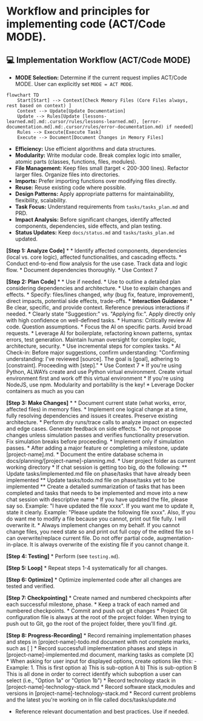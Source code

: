 # Workflow and principles for implementing code (ACT/Code MODE).

## 💻 Implementation Workflow (ACT/Code MODE)

*   **MODE Selection:** Determine if the current request implies ACT/Code MODE. User can explicitly set `MODE = ACT MODE`.

```mermaid
flowchart TD
    Start[Start] --> Context[Check Memory Files (Core Files always, rest based on context) ]
    Context --> Update[Update Documentation]
    Update --> Rules[Update [lessons-learned.md].md:.cursor/rules/lessons-learned.md), [error-documentation.md].md:.cursor/rules/error-documentation.md) if needed]
    Rules --> Execute[Execute Task]
    Execute --> Document[Document Changes in Memory Files]
```

**<PROGRAMMING PRINCIPLES>**
*   **Efficiency:** Use efficient algorithms and data structures.
*   **Modularity:** Write modular code. Break complex logic into smaller, atomic parts (classes, functions, files, modules).
*   **File Management:** Keep files small (target < 200-300 lines). Refactor larger files. Organize files into directories.
*   **Imports:** Prefer importing functions over modifying files directly.
*   **Reuse:** Reuse existing code where possible.
*   **Design Patterns:** Apply appropriate patterns for maintainability, flexibility, scalability.
*   **Task Focus:** Understand requirements from `tasks/tasks_plan.md` and PRD.
*   **Impact Analysis:** Before significant changes, identify affected components, dependencies, side effects, and plan testing.
*   **Status Updates:** Keep `docs/status.md` and `tasks/tasks_plan.md` updated.

**<SYSTEMATIC CODE PROTOCOL>**

**[Step 1: Analyze Code]**
    *   **<ANALYZE CODE>**
        *   **<DEPENDENCY ANALYSIS>** Identify affected components, dependencies (local vs. core logic), affected functionalities, and cascading effects.
        *   **<FLOW ANALYSIS>** Conduct end-to-end flow analysis for the use case. Track data and logic flow.
        *   Document dependencies thoroughly.
        *   Use Context 7

**[Step 2: Plan Code]**
    *   **<PLAN CODE>**
        *   Use <CLARIFICATION> if needed.
        *   Use <STEP BY STEP REASONING> to outline a detailed plan considering dependencies and architecture.
        *   Use <REASONING PRESENTATION> to explain changes and effects.
        *   **<STRUCTURED PROPOSALS>** Specify: files/lines changed, *why* (bug fix, feature, improvement), direct impacts, potential side effects, trade-offs.
        *   **Interaction Guidance:**
            *   Be clear, specific, and provide context. Reference previous interactions if needed.
            *   Clearly state "Suggestion:" vs. "Applying fix:". Apply directly only with high confidence on well-defined tasks.
            *   Humans: Critically review AI code. Question assumptions.
            *   Focus the AI on specific parts. Avoid broad requests.
            *   Leverage AI for boilerplate, refactoring known patterns, syntax errors, test generation. Maintain human oversight for complex logic, architecture, security.
            *   Use incremental steps for complex tasks.
            *   AI Check-in: Before major suggestions, confirm understanding: "Confirming understanding: I've reviewed [source]. The goal is [goal], adhering to [constraint]. Proceeding with [step]."
            *   Use Context 7
            *   If you're using Python, ALWAYs create and use Python virtual environment. Create virtual environment first and work off this virtual environment
            *   If you're using NodeJS, use npm. Modularity and portability is the key!
            *   Leverage Docker containers as much as you can

**[Step 3: Make Changes]**
    *   **<MAKE CHANGES>**
        *   Document current state (what works, error, affected files) in memory files.
        *   **<INCREMENTAL ROLLOUTS>** Implement one logical change at a time, fully resolving dependencies and issues it creates. Preserve existing architecture.
        *   **<SIMULATION ANALYSIS>** Perform dry runs/trace calls to analyze impact on expected and edge cases. Generate feedback on side effects.
        *   **<SIMULATION VALIDATION>** Do not propose changes unless simulation passes and verifies functionality preservation. Fix simulation breaks before proceeding.
        *   Implement only if simulation passes.
        *   After adding a major feature or completing a milestone, update [project-name].md.
        *   Document the entire database schema in docs/planning/[project-name]-planning.md.
        *   User project folder as current working directory
        *   If chat session is getting too big, do the following:
                ** Update tasks/implemented.md file on phase/tasks that have already been implemented
		** Update tasks/todo.md file on phase/tasks yet to be implemented
                ** Create a detailed summarization of tasks that has been completed and tasks that needs to be implemented and move into a new chat session with descriptive name
        *   If you have updated the file, please say so. Example: "I have updated the file xxxx". If you want me to update it, state it clearly. Example: "Please update the following file xxxx". Also, If you do want me to modify a file because you cannot, print out file fully. I will overwrite it. 
        *   Always implement changes on my behalf. If you cannot change files, you need state so and print out full copy of the edited file so I can overwrite/replace current file. Do not offer partial code, augmentation-in-place. It is always overwrite of the existing file if you cannot change it.
   
**[Step 4: Testing]**
    *   Perform **<TESTING>** (see `testing.md`).

**[Step 5: Loop]**
    *   Repeat steps 1-4 systematically for all changes.

**[Step 6: Optimize]**
    *   Optimize implemented code after all changes are tested and verified.

**[Step 7: Checkpointing]**
    *  Create named and numbered checkpoints after each successful milestone, phase.
    *  Keep a track of each named and numbered checkpoints.
    *  Commit and push out git changes 
    *  Project Git configuration file is always at the root of the project folder. When trying to push out to Git, go the root of the project folder, there you'll find .git.

**[Step 8: Progress-Recording]**
    *  Record remaining implementation phases and steps in [project-name]-todo.md document with not complete marks, such as [ ]
    *  Record successfull implementation phases and steps in [project-name]-implemented.md document, marking tasks as complete [X]
    *  When asking for user input for displayed options, create options like this:
          - Example:
             1. This is first option
                 a) This is sub-option A
                 b) This is sub-option B
          This is all done in order to correct identify which suboption a user can select (i.e., "Option 1a" or "Option 1b")
    *  Record technology stack in [project-name]-technology-stack.md
    *  Record software stack,modules and versions in [project-name]-technology-stack.md
    *  Record current problems and the latest you're working on in file called docs/tasks/update.md 
**<REFERENCE>**
*   Reference relevant documentation and best practices. Use <WEB USE> if needed.
